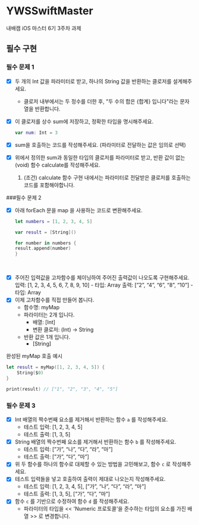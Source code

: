 # YWSSwiftMaster

내배캠 iOS 마스터 6기 3주차 과제

## 필수 구현
### 필수 문제 1

- [x]  두 개의 Int 값을 파라미터로 받고, 하나의 String 값을 반환하는 클로저를 설계해주세요.
    - 클로저 내부에서는 두 정수를 더한 후, "두 수의 합은 {합계} 입니다"라는 문자열을 반환합니다.
- [x]  이 클로저를 상수 sum에 저장하고, 정확한 타입을 명시해주세요.
    
    ```swift
    var num: Int = 3
    ```
    
- [x]  sum을 호출하는 코드를 작성해주세요. (파라미터로 전달하는 값은 임의로 선택)
- [x]  위에서 정의한 sum과 동일한 타입의 클로저를 파라미터로 받고, 반환 값이 없는(void) 함수 calculate를 작성해주세요.
    1. (조건) calculate 함수 구현 내에서는 파라미터로 전달받은 클로저를 호출하는 코드를 포함해야합니다.

###필수 문제 2
- [x] 아래 forEach 문을 map 을 사용하는 코드로 변환해주세요.

  ```swift
  let numbers = [1, 2, 3, 4, 5]

  var result = [String]()

  for number in numbers {
  result.append(number)
  }
  ```
​
- [x] 주어진 입력값을 고차함수를 체이닝하여 주어진 출력값이 나오도록 구현해주세요.
입력: [1, 2, 3, 4, 5, 6, 7, 8, 9, 10] - 타입: Array<Int>
출력: [”2”, “4”, “6”, “8”, “10”] - 타입: Array<String>
- [x] 이제 고차함수를 직접 만들어 봅니다. 
  - 함수명: myMap
  - 파라미터는 2개 입니다.
    - 배열: [Int] 
    - 변환 클로저: (Int) → String
  - 반환 값은 1개 입니다.
    - [String]

완성된 myMap 호출 예시
```swift
let result = myMap([1, 2, 3, 4, 5]) {
	String($0)
}

print(result) // ["1", "2", "3", "4", "5"]
```

### 필수 문제 3

- [x]  Int 배열의 짝수번째 요소를 제거해서 반환하는 함수 `a` 를 작성해주세요.
    - 테스트 입력: [1, 2, 3, 4, 5]
    - 테스트 출력: [1, 3, 5]
- [x]  String 배열의 짝수번째 요소를 제거해서 반환하는 함수 `b` 를 작성해주세요.
    - 테스트 입력: [”가”, “나”, “다”, “라”, “마”]
    - 테스트 출력: [”가”, “다”, ”마”]
- [x]  위 두 함수를 하나의 함수로 대체할 수 있는 방법을 고민해보고, 함수 `c` 로 작성해주세요.
- [x]  테스트 입력들을 넣고 호출하여 출력이 제대로 나오는지 작성해주세요.
    - 테스트 입력: [1, 2, 3, 4, 5], [”가”, “나”, “다”, “라”, “마”]
    - 테스트 출력: [1, 3, 5], [”가”, “다”, ”마”]
- [x]  함수 `c` 를 기반으로 수정하여 함수 `d` 를 작성해주세요.
    - 파라미터의 타입을 << 'Numeric 프로토콜'을 준수하는 타입의 요소를 가진 배열 >> 로 변경합니다.

